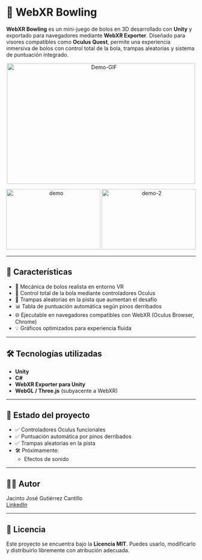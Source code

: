 # 🎳 WebXR Bowling

**WebXR Bowling** es un mini-juego de bolos en 3D desarrollado con **Unity** y exportado para navegadores mediante **WebXR Exporter**. Diseñado para visores compatibles como **Oculus Quest**, permite una experiencia inmersiva de bolos con control total de la bola, trampas aleatorias y sistema de puntuación integrado.

<p align="center">
  <img src="[https://i.postimg.cc/JhjMZPPL/75ab1a4559f254a0ade9d5373c89d77cbd73c2c7.gif](https://i.postimg.cc/JhjMZPPL/75ab1a4559f254a0ade9d5373c89d77cbd73c2c7.gif)" width="500" height="320" alt="Demo-GIF">
</p>

<p align="center">
  <img src="https://i.postimg.cc/qvMpyJyk/Captura-de-pantalla-2025-07-16-104242.png" width="250" height="160" alt="demo">
  <img src="https://i.postimg.cc/5tDJh8G0/Captura-de-pantalla-2025-07-16-104317.png" width="250" height="160" alt="demo-2">
</p>

---

## 🚀 Características

- 🎳 Mecánica de bolos realista en entorno VR
- 🎯 Control total de la bola mediante controladores Oculus
- 🎲 Trampas aleatorias en la pista que aumentan el desafío
- 📊 Tabla de puntuación automática según pinos derribados
- 🌐 Ejecutable en navegadores compatibles con WebXR (Oculus Browser, Chrome)
- 💡 Gráficos optimizados para experiencia fluida

---

## 🛠️ Tecnologías utilizadas

- **Unity**
- **C#**
- **WebXR Exporter para Unity**
- **WebGL / Three.js** (subyacente a WebXR)

---

## 📌 Estado del proyecto

- ✅ Controladores Oculus funcionales
- ✅ Puntuación automática por pinos derribados
- ✅ Trampas aleatorias en la pista
- 🛠️ Próximamente:
  - Efectos de sonido

---

## 👨‍💻 Autor

Jacinto José Gutiérrez Cantillo  
[LinkedIn](https://www.linkedin.com/in/jacinto-gutierrez-cantillo-software-developer/)

---

## 📜 Licencia

Este proyecto se encuentra bajo la **Licencia MIT**. Puedes usarlo, modificarlo y distribuirlo libremente con atribución adecuada.
